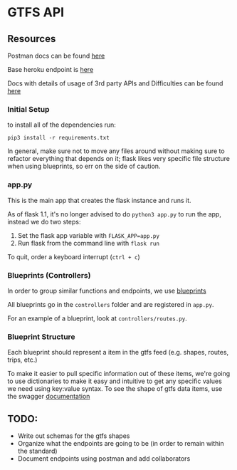 # GTFS API

## Resources
Postman docs can be found [here](https://documenter.getpostman.com/view/9923648/SzRw2BVr?version=latest)


Base heroku endpoint is [here](https://gtfs-mdc.herokuapp.com/)

Docs with details of usage of 3rd party APIs and Difficulties can be found [here](https://docs.google.com/document/d/1LnjVfSM7SQJliW00DzduXWfyQZxJURXCTCUNCKX6ZKA/edit?usp=sharing)
### Initial Setup
to install all of the dependencies run:

`pip3 install -r requirements.txt`

In general, make sure not to move any files around without making sure to refactor everything that depends on it; flask likes very specific file structure when using blueprints, so err on the side of caution.

### app.py
This is the main app that creates the flask instance and runs it.

As of flask 1.1, it's no longer advised to do `python3 app.py` to run the app, instead we do two steps:
1. Set the flask app variable with `FLASK_APP=app.py`
2. Run flask from the command line with `flask run`

To quit, order a keyboard interrupt (`ctrl + c`)

### Blueprints (Controllers)
In order to group similar functions and endpoints, we use [blueprints](https://flask.palletsprojects.com/en/1.1.x/blueprints/)

All blueprints go in the `controllers` folder and are registered in `app.py`.

For an example of a blueprint, look at `controllers/routes.py`.

### Blueprint Structure
Each blueprint should represent a item in the gtfs feed (e.g. shapes, routes, trips, etc.)

To make it easier to pull specific information out of these items, we're going to use dictionaries to make it easy and intuitive to get any specific values we need using key:value syntax. To see the shape of gtfs data items, use the swagger [documentation](https://mdc-gtfs.herokuapp.com/api-docs/#/)

## TODO:
- Write out schemas for the gtfs shapes
- Organize what the endpoints are going to be (in order to remain within the standard)
- Document endpoints using postman and add collaborators
